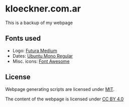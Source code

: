 # kloeckner.com.ar

This is a backup of my webpage

## Fonts used

- Logo: [Futura Medium](https://www.futurafree.com/fonts/futura-medium-font-free-download/)
- Dates: [Ubuntu Mono Regular](https://fonts.google.com/specimen/Ubuntu+Mono)
- Misc. icons: [Font Awesome](https://fontawesome.com/)

## License

Webpage generating scripts are licensed under [MIT]().

The content of the webpage is licensed under [CC BY 4.0](https://creativecommons.org/licenses/by/4.0/)
